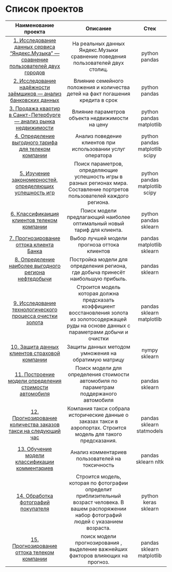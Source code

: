 # Список проектов
|  Наименование проекта | Описание | Стек |
| :---------------------------------------------------------: | :---------------:|:---------------------------:|
| [1. Исследование данных сервиса “Яндекс.Музыка” — сравнение пользователей двух городов](https://github.com/LexlexD23/yandex-praktikum-projects/tree/main/Yandex.Music) | На реальных данных Яндекс.Музыки сравнение поведения пользователей двух столиц.| python pandas|
| [2. Исследование надёжности заёмщиков — анализ банковских данных](https://github.com/LexlexD23/yandex-praktikum-projects/tree/main/Credit%20scoring) | Влияние семейного положения и количества детей на факт погашения кредита в срок | python pandas |
| [3. Продажа квартир в Санкт-Петербурге — анализ рынка недвижимости](https://github.com/LexlexD23/yandex-praktikum-projects/tree/main/Real%20estate) | Влияние параметров  объекта недвижимости на цену | python pandas matplotlib|
| [4. Определение выгодного тарифа для телеком компании](https://github.com/LexlexD23/yandex-praktikum-projects/tree/main/Tariff%20analysis) | Анализ поведение клиентов при использовании услуг оператора  | python pandas matplotlib scipy|
| [5. Изучение закономерностей, определяющих успешность игр](https://github.com/LexlexD23/yandex-praktikum-projects/tree/main/Games) | Поиск параметров, определяющие успешность игры в разных регионах мира.  Составление портретов пользователей каждого региона.| python pandas matplotlib scipy |
| [6. Классификаиция клиентов телеком компании](https://github.com/LexlexD23/yandex-praktikum-projects/tree/main/Tariff%20selection) | Поиск модели предлагающий  наиболее оптимальный новый тариф для клиента. | python pandas sklearn |
| [7. Прогнозирование оттока клиента Банка](https://github.com/LexlexD23/yandex-praktikum-projects/tree/main/Bank%20customer%20outflow) | Выбор лучшей модели прогноза оттока клиентов |  pandas  matplotlib sklearn |
| [8. Определение наиболее выгодного региона нефтедобычи](https://github.com/LexlexD23/yandex-praktikum-projects/tree/main/Oil) | Постройка модели для определения региона, где добыча принесёт наибольшую прибыль.  | pandas sklearn |
| [9. Исследование технологического процесса очистки золота](https://github.com/LexlexD23/yandex-praktikum-projects/tree/main/Gold) | Строится модель которая должна предсказать коэффициент восстановления золота из золотосодержащей руды на основе данных с параметрами добычи и очистки | pandas sklearn matplotlib |
| [10. Защита данных клиентов страховой компании](https://github.com/LexlexD23/yandex-praktikum-projects/tree/main/Personal%20data%20protection) | Защиты данных методом умножения на обратимую матрицу | nympy sklearn |
| [11. Построение модели определения стоимости автомобиля](https://github.com/LexlexD23/yandex-praktikum-projects/tree/main/Cars) |Поиск модели для определения стоимости автомобиля по параметрам поддержаного автомобиля| pandas sklearn |
| [12. Прогнозирование количества заказов такси на следующий час](https://github.com/LexlexD23/yandex-praktikum-projects/tree/main/Taxi) | Компания такси собрала исторические данные о заказах такси в аэропортах. Строится модель для такого предсказания. | pandas sklearn statmodels |
| [13. Обучение модели классификации комментариев](https://github.com/LexlexD23/yandex-praktikum-projects/tree/main/NLP) | Анализ комментариев пользователей на токсичность | pandas sklearn nltk |
| [14. Обработка фотографий покупателя](https://github.com/LexlexD23/yandex-praktikum-projects/tree/main/CV) |  Строится модель, которая по фотографии определит приблизительный возраст человека. В вашем распоряжении набор фотографий людей с указанием возраста. | python keras sklearn |
| [15. Прогнозирование оттока телеком компании](https://github.com/LexlexD23/yandex-praktikum-projects/tree/main/Telecom) | поиск модели прогнозирования , выделение важнейших факторов влияющих на прогноз. | pandas sklearn matplotlib |

